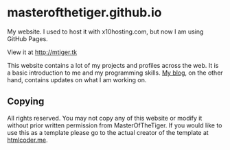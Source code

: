 # masterofthetiger.github.io
My website. I used to host it with x10hosting.com, but now I am using GitHub Pages. 

View it at http://mtiger.tk

This website contains a lot of my projects and profiles across the web. It is a basic introduction to me and my programming skills. 
[My blog](https://masterofthetiger.blogspot.com), on the other hand, contains updates on what I am working on. 

## Copying
All rights reserved. You may not copy any of this website or modify it without prior written permission from MasterOfTheTiger. If you would like to use this as a template please go to the actual creator of the template at [htmlcoder.me](http://htmlcoder.me/).

